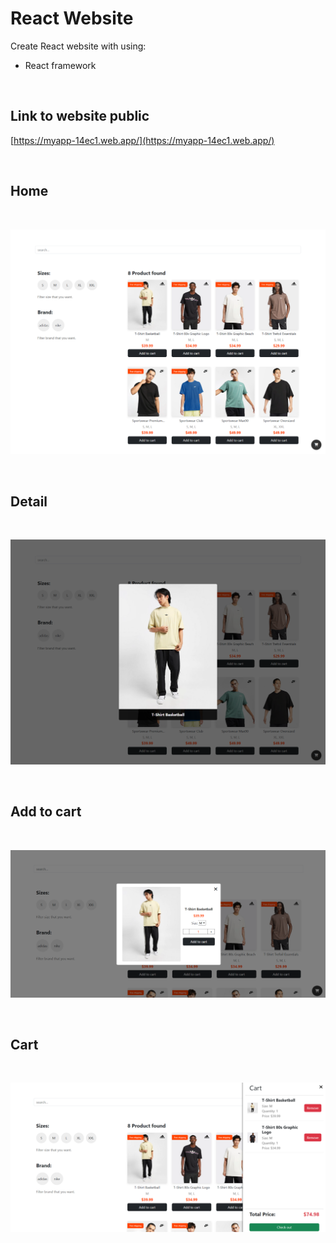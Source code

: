 # React Website

Create React website with using:

- React framework

<br>

## Link to website public

[https://myapp-14ec1.web.app/](https://myapp-14ec1.web.app/)

<br>

## Home
<br>

![alt text](img/home.png)

<br>

## Detail
<br>

![alt text](img/detail.png)

<br>

## Add to cart
<br>

![alt text](img/add.png)

<br>

## Cart
<br>

![alt text](img/cart.png)
